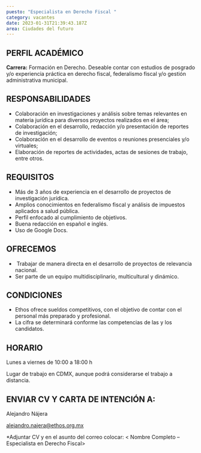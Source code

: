 ```yaml
---
puesto: "Especialista en Derecho Fiscal "
category: vacantes
date: 2023-01-31T21:39:43.187Z
area: Ciudades del futuro
---
```

## PERFIL ACADÉMICO

**Carrera:** Formación en Derecho. Deseable contar con estudios de posgrado y/o experiencia práctica en derecho fiscal, federalismo fiscal y/o gestión administrativa municipal.

## [](https://www.ethos.org.mx/ethos/bolsa_trabajo/especialista_junior_en_materia_fiscal#responsabilidades)[](https://www.ethos.org.mx/ethos/bolsa_trabajo/comunicacion#responsabilidades)RESPONSABILIDADES

* Colaboración en investigaciones y análisis sobre temas relevantes en materia jurídica para diversos    proyectos realizados en el área;
* Colaboración en el desarrollo, redacción y/o presentación de reportes de investigación;
* Colaboración en el desarrollo de eventos o reuniones presenciales y/o virtuales; 
* Elaboración de reportes de actividades, actas de sesiones de trabajo, entre otros. 

## [](https://www.ethos.org.mx/ethos/bolsa_trabajo/especialista_junior_en_materia_fiscal#requisitos)[](https://www.ethos.org.mx/ethos/bolsa_trabajo/comunicacion#requisitos)REQUISITOS

* Más de 3 años de experiencia en el desarrollo de proyectos de investigación jurídica.
* Amplios conocimientos en federalismo fiscal y análisis de impuestos aplicados a salud pública. 
* Perfil enfocado al cumplimiento de objetivos.
* Buena redacción en español e inglés.
* Uso de Google Docs.

## [](https://www.ethos.org.mx/ethos/bolsa_trabajo/especialista_junior_en_materia_fiscal#ofrecemos)[](https://www.ethos.org.mx/ethos/bolsa_trabajo/comunicacion#ofrecemos)OFRECEMOS

*  Trabajar de manera directa en el desarrollo de proyectos de relevancia nacional.  
* Ser parte de un equipo multidisciplinario, multicultural y dinámico.

## [](https://www.ethos.org.mx/ethos/bolsa_trabajo/especialista_junior_en_materia_fiscal#condiciones)[](https://www.ethos.org.mx/ethos/bolsa_trabajo/comunicacion#condiciones)CONDICIONES

* Ethos ofrece sueldos competitivos, con el objetivo de contar con el personal más preparado y profesional.
* La cifra se determinará conforme las competencias de las y los candidatos.

## [](https://www.ethos.org.mx/ethos/bolsa_trabajo/especialista_junior_en_materia_fiscal#horario)HORARIO

Lunes a viernes de 10:00 a 18:00 h

Lugar de trabajo en CDMX, aunque podrá considerarse el trabajo a distancia.

## [](https://www.ethos.org.mx/ethos/bolsa_trabajo/especialista_junior_en_materia_fiscal#enviar-cv-y-carta-de-intenci%C3%B3n-a)[](https://www.ethos.org.mx/ethos/bolsa_trabajo/comunicacion#enviar-cv-a)ENVIAR CV Y CARTA DE INTENCIÓN A:

Alejandro Nájera

[alejandro.najera@ethos.org.mx](mailto:avier.gonzalez@ethos.org.mx)

\*Adjuntar CV y en el asunto del correo colocar: < Nombre Completo – Especialista en Derecho Fiscal>